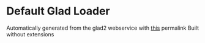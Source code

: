 # Default Glad Loader
Automatically generated from the glad2 webservice with [this](https://gen.glad.sh/#generator=c&api=gl%3D4.6&profile=gl%3Dcore%2Cgles1%3Dcommon&options=LOADER) permalink
Built without extensions
